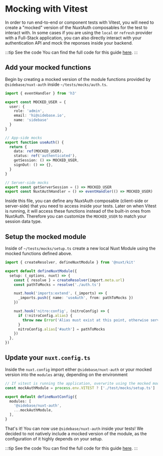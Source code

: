 # Mocking with Vitest

<RecipeHeader type="official" author="zoey-kaiser" :providers="['authjs']" :tags="['testing', 'vitest']" />

In order to run end-to-end or component tests with Vitest, you will need to create a "mocked" version of the NuxtAuth composables for the test to interact with. In some cases if you are using the `local` or `refresh` provider with a Full-Stack application, you can also directly interact with your authentication API and mock the reponses inside your backend.

:::tip See the code
You can find the full code for this guide [here](https://github.com/zoey-kaiser/nuxt-auth-recipes/tree/mocking-with-vitest).
:::

## Add your mocked functions

Begin by creating a mocked version of the module functions provided by `@sidebase/nuxt-auth` inside `~/tests/mocks/auth.ts`.

```ts
import { eventHandler } from 'h3'

export const MOCKED_USER = {
  user: {
    role: 'admin',
    email: 'hi@sidebase.io',
    name: 'sidebase'
  }
}

// App-side mocks
export function useAuth() {
  return {
    data: ref(MOCKED_USER),
    status: ref('authenticated'),
    getSession: () => MOCKED_USER,
    signOut: () => {},
  }
}

// Server-side mocks
export const getServerSession = () => MOCKED_USER
export const NuxtAuthHandler = () => eventHandler(() => MOCKED_USER)
```

Inside this file, you can define any NuxtAuth composable (client-side or server-side) that you need to access inside your tests. Later on when Vitest is running, it will access these functions instead of the built-in ones from NuxtAuth. Therefore you can customize the `MOCKED_USER` to match your session data type.


## Setup the mocked module

Inside of `~/tests/mocks/setup.ts` create a new local Nuxt Module using the mocked functions defined above.

```ts
import { createResolver, defineNuxtModule } from '@nuxt/kit'

export default defineNuxtModule({
  setup: (_options, nuxt) => {
    const { resolve } = createResolver(import.meta.url)
    const pathToMocks = resolve('./auth.ts')

    nuxt.hook('imports:extend', (_imports) => {
      _imports.push({ name: 'useAuth', from: pathToMocks })
    })

    nuxt.hook('nitro:config', (nitroConfig) => {
      if (!nitroConfig.alias) {
        throw new Error('Alias must exist at this point, otherwise server-side cannot be mocked')
      }
      nitroConfig.alias['#auth'] = pathToMocks
    })
  },
})
```

## Update your `nuxt.config.ts`

Inside the `nuxt.config` import either `@sidebase/nuxt-auth` or your mocked version into the `modules` array, depending on the environment

```ts
// If vitest is running the application, overwrite using the mocked module
const mockAuthModule = process.env.VITEST ? ['./test/mocks/setup.ts'] : []

export default defineNuxtConfig({
  modules: [
    '@sidebase/nuxt-auth',
    ...mockAuthModule,
  ],
}
```

That's it! You can now use `@sidebase/nuxt-auth` inside your tests! We decided to not natively include a mocked version of the module, as the configuration of it highly depends on your setup. 

:::tip See the code
You can find the full code for this guide [here](https://github.com/zoey-kaiser/nuxt-auth-recipes/tree/mocking-with-vitest).
:::
